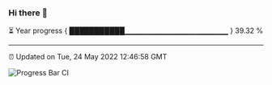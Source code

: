 ### Hi there 👋

⏳ Year progress { ███████████▁▁▁▁▁▁▁▁▁▁▁▁▁▁▁▁▁▁▁ } 39.32 %

---

⏰ Updated on Tue, 24 May 2022 12:46:58 GMT

![Progress Bar CI](https://github.com/ZhaoGui/ZhaoGui/workflows/Progress%20Bar%20CI/badge.svg)
